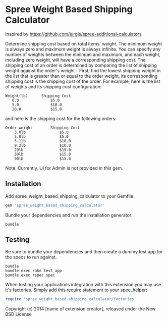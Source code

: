 Spree Weight Based Shipping Calculator
======================================

Inspired by https://github.com/jurgis/spree-additional-calculators

Determine shipping cost based on total items' weight. The minimum weight is always zero and maximum weight is always
infinite. You can specify any number of weights between the minimum and maximum, and each weight, including zero weight, will have a corresponding
shipping cost. The shipping cost of an order is determined by comparing the list of shipping weight against the order's
weight - First, find the lowest shipping weight in the list that is greater than or equal to the order weight, its corresponding shipping
cost is the shipping cost of the order. For example, here is the list of weights and its shipping cost configuration:

```
Weight(lb)      Shipping Cost
   0.0              $5.0
   5.0              $10.0
   20.0             $15.0
```
and here is the shipping cost for the following orders:
```
Order weight        Shipping Cost
    3.0lb               $5.0
    5.0lb               $5.0
    5.1lb               $10.0
    9.2lb               $10.0
    29lb                $15.0
    50lb                $15.0
    90lb                $15.0
```
Note: Currently, UI for Admin is not provided in this gem.

Installation
------------

Add spree_weight_based_shipping_calculator to your Gemfile:

```ruby
gem 'spree_weight_based_shipping_calculator'
```

Bundle your dependencies and run the installation generator:

```shell
bundle
```

Testing
-------

Be sure to bundle your dependencies and then create a dummy test app for the specs to run against.

```shell
bundle
bundle exec rake test_app
bundle exec rspec spec
```

When testing your applications integration with this extension you may use it's factories.
Simply add this require statement to your spec_helper:

```ruby
require 'spree_weight_based_shipping_calculator/factories'
```

Copyright (c) 2014 [name of extension creator], released under the New BSD License
